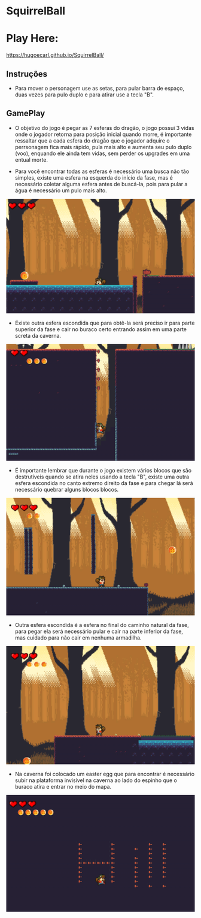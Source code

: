 # SquirrelBall

# Play Here:
https://hugoecarl.github.io/SquirrelBall/  

## Instruções  

- Para mover o personagem use as setas, para pular barra de espaço, duas vezes para pulo duplo e para atirar use a tecla "B".  

## GamePlay  

- O objetivo do jogo é pegar as 7 esferas do dragão, o jogo possui 3 vidas onde o jogador retorna para posição inicial quando morre, é importante ressaltar que a cada esfera do dragão que o jogador adquire o perrsonagem fica mais rápido, pula mais alto e aumenta seu pulo duplo (voo), enquando ele ainda tem vidas, sem perder os upgrades em uma entual morte.  

- Para você encontrar todas as esferas é necessário uma busca não tão simples, existe uma esfera na esquerda do início da fase, mas é necessário coletar alguma esfera antes de buscá-la, pois para pular a água é necessário um pulo mais alto.  

![Alt text](https://github.com/hugoecarl/SquirrelBall/blob/master/img/img5.png)

- Existe outra esfera escondida que para obtê-la será preciso ir para parte superior da fase e cair no buraco certo entrando assim em uma parte screta da caverna.  

![Alt text](https://github.com/hugoecarl/SquirrelBall/blob/master/img/img4.png)

- É importante lembrar que durante o jogo existem vários blocos que são destrutíveis quando se atira neles usando a tecla "B", existe uma outra esfera escondida no canto extremo direito da fase e para chegar lá será necessário quebrar alguns blocos blocos.  

![Alt text](https://github.com/hugoecarl/SquirrelBall/blob/master/img/img1.PNG)

- Outra esfera escondida é a esfera no final do caminho natural da fase, para pegar ela será necessário pular e cair na parte inferior da fase, mas cuidado para não cair em nenhuma armadilha.  

![Alt text](https://github.com/hugoecarl/SquirrelBall/blob/master/img/img2.PNG)

- Na caverna foi colocado um easter egg que para encontrar é necessário subir na plataforma invisível na caverna ao lado do espinho que o buraco atira e entrar no meio do mapa.  

![Alt text](https://github.com/hugoecarl/SquirrelBall/blob/master/img/img3.png)







